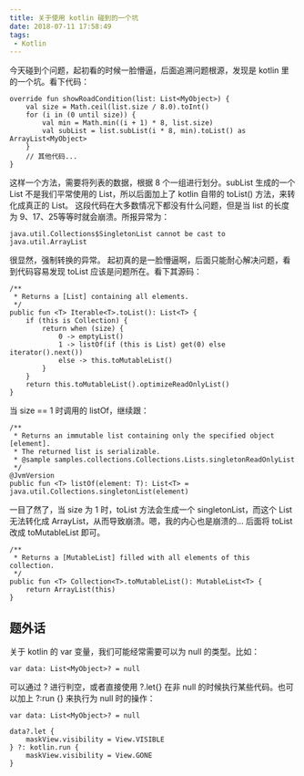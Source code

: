 ```yaml
---
title: 关于使用 kotlin 碰到的一个坑
date: 2018-07-11 17:58:49
tags:
 - Kotlin
---
```

今天碰到个问题，起初看的时候一脸懵逼，后面追溯问题根源，发现是 kotlin 里的一个坑。看下代码：
```
override fun showRoadCondition(list: List<MyObject>) {
    val size = Math.ceil(list.size / 8.0).toInt()
    for (i in (0 until size)) {
        val min = Math.min((i + 1) * 8, list.size)
        val subList = list.subList(i * 8, min).toList() as ArrayList<MyObject>
    }
    // 其他代码...
}
```
这样一个方法，需要将列表的数据，根据 8 个一组进行划分。subList 生成的一个 List 不是我们平常使用的 List，所以后面加上了 kotlin 自带的 toList() 方法，来转化成真正的 List。
这段代码在大多数情况下都没有什么问题，但是当 list 的长度为 9、17、25等等时就会崩溃。所报异常为：
```
java.util.Collections$SingletonList cannot be cast to java.util.ArrayList
```

<!-- more -->

很显然，强制转换的异常。
起初真的是一脸懵逼啊，后面只能耐心解决问题，看到代码容易发现 toList 应该是问题所在。看下其源码：
```
/**
 * Returns a [List] containing all elements.
 */
public fun <T> Iterable<T>.toList(): List<T> {
    if (this is Collection) {
        return when (size) {
            0 -> emptyList()
            1 -> listOf(if (this is List) get(0) else iterator().next())
            else -> this.toMutableList()
        }
    }
    return this.toMutableList().optimizeReadOnlyList()
}
```
当 size == 1 时调用的 listOf，继续跟：
```
/**
 * Returns an immutable list containing only the specified object [element].
 * The returned list is serializable.
 * @sample samples.collections.Collections.Lists.singletonReadOnlyList
 */
@JvmVersion
public fun <T> listOf(element: T): List<T> = java.util.Collections.singletonList(element)
```
一目了然了，当 size 为 1 时，toList 方法会生成一个 singletonList，而这个 List 无法转化成 ArrayList，从而导致崩溃。嗯，我的内心也是崩溃的...
后面将 toList 改成 toMutableList 即可。
```
/**
 * Returns a [MutableList] filled with all elements of this collection.
 */
public fun <T> Collection<T>.toMutableList(): MutableList<T> {
    return ArrayList(this)
}
```

## 题外话
关于 kotlin 的 var 变量，我们可能经常需要可以为 null 的类型。比如：
```
var data: List<MyObject>? = null
```
可以通过 ? 进行判空，或者直接使用 ?.let{} 在非 null 的时候执行某些代码。也可以加上 ?:run {} 来执行为 null 时的操作：
```
var data: List<MyObject>? = null

data?.let {
    maskView.visibility = View.VISIBLE
} ?: kotlin.run {
    maskView.visibility = View.GONE
}
```